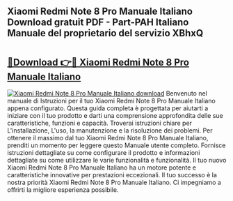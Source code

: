 ## Xiaomi Redmi Note 8 Pro Manuale Italiano Download gratuit PDF - Part-PAH Italiano Manuale del proprietario del servizio XBhxQ

# <h2><a href="http://dfe1tkj.blite.top/?on=Xiaomi+Redmi+Note+8+Pro+Manuale+Italiano">🔗Download 👉🔴 Xiaomi Redmi Note 8 Pro Manuale Italiano</a></h2>

[![Xiaomi Redmi Note 8 Pro Manuale Italiano download](https://i.imgur.com/lujVjoI.png)](http://dfe1tkj.blite.top/?on=Xiaomi+Redmi+Note+8+Pro+Manuale+Italiano)
Benvenuto nel manuale di Istruzioni per il tuo Xiaomi Redmi Note 8 Pro Manuale Italiano appena configurato. Questa guida completa è progettata per aiutarti a iniziare con il tuo prodotto e darti una comprensione approfondita delle sue caratteristiche, funzioni e capacità. Troverai istruzioni chiare per L'installazione, L'uso, la manutenzione e la risoluzione dei problemi. Per ottenere il massimo dal tuo Xiaomi Redmi Note 8 Pro Manuale Italiano, prenditi un momento per leggere questo Manuale utente completo. Fornisce istruzioni dettagliate su come configurare il prodotto e informazioni dettagliate su come utilizzare le varie funzionalità e funzionalità. Il tuo nuovo Xiaomi Redmi Note 8 Pro Manuale Italiano ha un motore potente e caratteristiche innovative per prestazioni eccezionali. Il tuo successo è la nostra priorità Xiaomi Redmi Note 8 Pro Manuale Italiano. Ci impegniamo a offrirti la migliore esperienza possibile.
